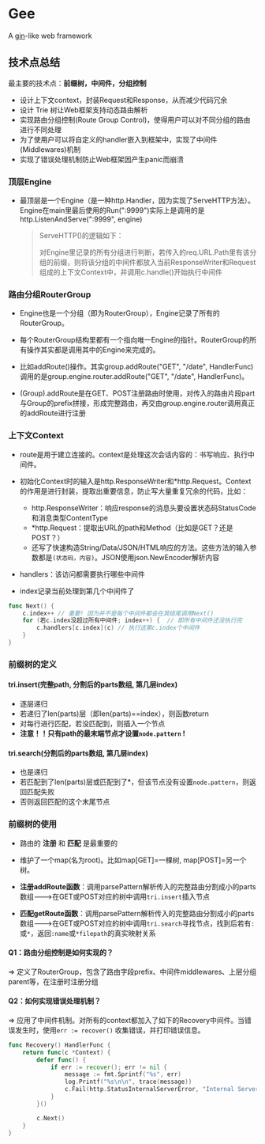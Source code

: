 # Gee

A [gin](https://github.com/gin-gonic/gin)-like web framework

## 技术点总结

最主要的技术点：**前缀树，中间件，分组控制**

- 设计上下文context，封装Request和Response，从而减少代码冗余
- 设计 Trie 树让Web框架支持动态路由解析
- 实现路由分组控制(Route Group Control)，使得用户可以对不同分组的路由进行不同处理
- 为了使用户可以将自定义的handler嵌入到框架中，实现了中间件(Middlewares)机制
- 实现了错误处理机制防止Web框架因产生panic而崩溃

### 顶层Engine

- 最顶层是一个Engine（是一种http.Handler，因为实现了ServeHTTP方法）。Engine在main里最后使用的Run(":9999")实际上是调用的是http.ListenAndServe(":9999", engine)

    > ServeHTTP()的逻辑如下：
    >
    > 对Engine里记录的所有分组进行判断，若传入的req.URL.Path里有该分组的前缀，则将该分组的中间件都放入当前ResponseWriter和Request组成的上下文Context中，并调用c.handle()开始执行中间件

### 路由分组RouterGroup

- Engine也是一个分组（即为RouterGroup），Engine记录了所有的RouterGroup。

- 每个RouterGroup结构里都有一个指向唯一Engine的指针。RouterGroup的所有操作其实都是调用其中的Engine来完成的。

- 比如addRoute()操作。其实group.addRoute("GET", "/date", HandlerFunc) 调用的是group.engine.router.addRoute("GET", "/date", HandlerFunc)。

- (Group).addRoute是在GET、POST注册路由时使用，对传入的路由片段part与Group的prefix拼接，形成完整路由，再交由group.engine.router调用真正的addRoute进行注册

### 上下文Context

- route是用于建立连接的。context是处理这次会话内容的：书写响应、执行中间件。

- 初始化Context时的输入是http.ResponseWriter和*http.Request。Context的作用是进行封装，提取出重要信息，防止写大量重复冗余的代码，比如：
  - http.ResponseWriter：响应response的消息头要设置状态码StatusCode和消息类型ContentType
  - *http.Request：提取出URL的path和Method（比如是GET？还是POST？）
  - 还写了快速构造String/Data/JSON/HTML响应的方法。这些方法的输入参数都是`(状态码，内容)`。JSON使用json.NewEncoder解析内容
- handlers：该访问都需要执行哪些中间件
- index记录当前处理到第几个中间件了

```go
func Next() {
	c.index++ // 重要! 因为并不是每个中间件都会在其结尾调用Next()
	for (若c.index没超过所有中间件; index++) {  // 即所有中间件还没执行完
		c.handlers[c.index](c) // 执行这第c.index个中间件
	}
}
```

### 前缀树的定义

#### tri.insert(完整path, 分割后的parts数组, 第几层index)

- 逐层递归
- 若递归了len(parts)层（即len(parts)==index），则函数return
- 对每行进行匹配，若没匹配到，则插入一个节点
- **注意！！只有path的最末端节点才设置`node.pattern` !**

#### tri.search(分割后的parts数组, 第几层index)

- 也是递归
- 若匹配到了len(parts)层或匹配到了*，但该节点没有设置`node.pattern`，则返回匹配失败
- 否则返回匹配的这个末尾节点

### 前缀树的使用

- 路由的 **注册** 和 **匹配** 是最重要的

- 维护了一个map(名为root)。比如map[GET]=一棵树, map[POST]=另一个树。

- **注册addRoute函数**：调用parsePattern解析传入的完整路由分割成小的parts数组--->在GET或POST对应的树中调用`tri.insert`插入节点

- **匹配getRoute函数**：调用parsePattern解析传入的完整路由分割成小的parts数组--->在GET或POST对应的树中调用`tri.search`寻找节点，找到后若有`:`或`*`，返回`:name`或`*filepath`的真实映射关系

  

#### Q1：路由分组控制是如何实现的？

=> 定义了RouterGroup，包含了路由字段prefix、中间件middlewares、上层分组parent等，在注册时注册分组



#### Q2：如何实现错误处理机制？

=> 应用了中间件机制。对所有的context都加入了如下的Recovery中间件。当错误发生时，使用`err := recover()` 收集错误，并打印错误信息。

```go
func Recovery() HandlerFunc {
	return func(c *Context) {
		defer func() {
			if err := recover(); err != nil {
				message := fmt.Sprintf("%s", err)
				log.Printf("%s\n\n", trace(message))
				c.Fail(http.StatusInternalServerError, "Internal Server Error")
			}
		}()

		c.Next()
	}
}
```


